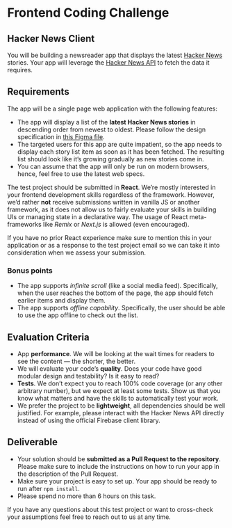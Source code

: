 # Frontend Coding Challenge

## Hacker News Client

You will be building a newsreader app that displays the latest [Hacker News](https://news.ycombinator.com/) stories. Your app will leverage the [Hacker News API](https://github.com/HackerNews/API) to fetch the data it requires.

## Requirements

The app will be a single page web application with the following features:

- The app will display a list of the **latest Hacker News stories** in descending order from newest to oldest. Please follow the design specification in [this Figma file](https://www.figma.com/file/VvLQLlOXoBuknTA8oSOrTr/Frontend-Engineering-Challenge-%E2%80%93-Hacker-News-Client?node-id=0%3A1&t=cmUbLDIFoRlBGQxJ-1).
- The targeted users for this app are quite impatient, so the app needs to display each story list item as soon as it has been fetched. The resulting list should look like it’s growing gradually as new stories come in.
- You can assume that the app will only be run on modern browsers, hence, feel free to use the latest web specs.

The test project should be submitted in **React**. We’re mostly interested in your frontend development skills regardless of the framework. However, we’d rather **not** receive submissions written in vanilla JS or another framework, as it does not allow us to fairly evaluate your skills in building UIs or managing state in a declarative way. The usage of React meta-frameworks like _Remix_ or _Next.js_ is allowed (even encouraged).

If you have no prior React experience make sure to mention this in your application or as a response to the test project email so we can take it into consideration when we assess your submission.

### Bonus points

- The app supports _infinite scroll_ (like a social media feed). Specifically, when the user reaches the bottom of the page, the app should fetch earlier items and display them.
- The app supports _offline capability_. Specifically, the user should be able to use the app offline to check out the list.

## Evaluation Criteria

- App **performance**. We will be looking at the wait times for readers to see the content — the shorter, the better.
- We will evaluate your code’s **quality**. Does your code have good modular design and testability? Is it easy to read?
- **Tests**. We don’t expect you to reach 100% code coverage (or any other arbitrary number), but we expect at least some tests. Show us that you know what matters and have the skills to automatically test your work.
- We prefer the project to be **lightweight**, all dependencies should be well justified. For example, please interact with the Hacker News API directly instead of using the official Firebase client library.

## Deliverable

- Your solution should be **submitted as a Pull Request to the repository**. Please make sure to include the instructions on how to run your app in the description of the Pull Request.
- Make sure your project is easy to set up. Your app should be ready to run after `npm install`.
- Please spend no more than 6 hours on this task.

If you have any questions about this test project or want to cross-check your assumptions feel free to reach out to us at any time.

